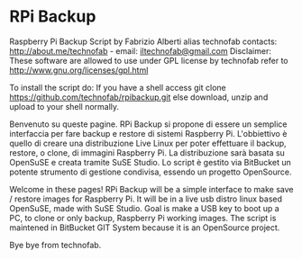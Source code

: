 # RPi Backup

Raspberry Pi Backup Script by Fabrizio Alberti alias technofab contacts: http://about.me/technofab - email: iltechnofab@gmail.com
Disclaimer: These software are allowed to use under GPL license by technofab refer to http://www.gnu.org/licenses/gpl.html

To install the script do:
If you have a shell access git clone https://github.com/technofab/rpibackup.git
else download, unzip and upload to your shell normally.



Benvenuto su queste pagine. 
RPi Backup si propone di essere un semplice interfaccia per fare backup e 
restore di sistemi Raspberry Pi. 
L'obbiettivo è quello di creare una distribuzione Live Linux per poter 
effettuare il backup, restore, o clone, di immagini Raspberry Pi.
La distribuzione sarà basata su OpenSuSE e creata tramite SuSE Studio.
Lo script è gestito via BitBucket un potente strumento di gestione 
condivisa, essendo un progetto OpenSource.


Welcome in these pages!
RPi Backup will be a simple interface to make save / restore images for 
Raspberry Pi.
It will be in a live usb distro linux based OpenSuSE, made with SuSE Studio.
Goal is make a USB key to boot up a PC, to clone or only backup, Raspberry Pi 
working images.
The script is maintened in BitBucket GIT System because it is an OpenSource project.

Bye bye from technofab.